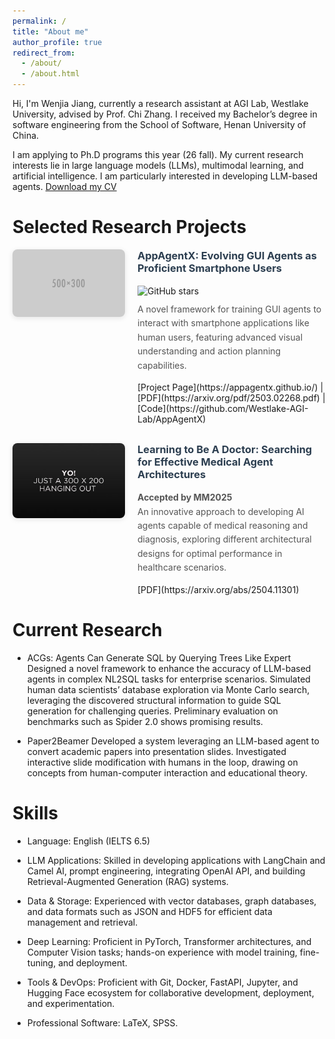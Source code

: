 ```yaml
---
permalink: /
title: "About me"
author_profile: true
redirect_from:
  - /about/
  - /about.html
---
```


Hi, I'm Wenjia Jiang, currently a research assistant at AGI Lab, Westlake University, advised by Prof. Chi Zhang. I received my Bachelor’s degree in software engineering from the School of Software, Henan University of China.

I am applying to Ph.D programs this year (26 fall). My current research interests lie in large language models (LLMs), multimodal learning, and artificial intelligence. I am particularly interested in developing LLM-based agents.
[Download my CV](files/CV_Wenjia_Jiang.pdf)

# Selected Research Projects

<div style="display: flex; align-items: flex-start; margin-bottom: 30px; gap: 20px;">
  <div style="flex-shrink: 0; width: 180px;">
    <img src="images/500x300.png" alt="AppAgentX Project" style="width: 100%; border-radius: 8px; box-shadow: 0 2px 8px rgba(0,0,0,0.1);">
  </div>
  <div style="flex: 1;">
    <h3 style="margin-top: 0; color: #2c3e50;">AppAgentX: Evolving GUI Agents as Proficient Smartphone Users</h3>
    <div style="margin: 8px 0;">
      <img src="https://img.shields.io/github/stars/Westlake-AGI-Lab/AppAgentX?style=social" alt="GitHub stars" style="vertical-align: middle;">
    </div>
    <p style="margin: 10px 0; line-height: 1.6; color: #555;">
      A novel framework for training GUI agents to interact with smartphone applications like human users, featuring advanced visual understanding and action planning capabilities.
    </p>
    <div style="margin-top: 15px;">
      [Project Page](https://appagentx.github.io/) | [PDF](https://arxiv.org/pdf/2503.02268.pdf) | [Code](https://github.com/Westlake-AGI-Lab/AppAgentX)
    </div>
  </div>
</div>

<div style="display: flex; align-items: flex-start; margin-bottom: 30px; gap: 20px;">
  <div style="flex-shrink: 0; width: 180px;">
    <img src="images/image-alignment-300x200.jpg" alt="Medical Agent Project" style="width: 100%; border-radius: 8px; box-shadow: 0 2px 8px rgba(0,0,0,0.1);">
  </div>
  <div style="flex: 1;">
    <h3 style="margin-top: 0; color: #2c3e50;">Learning to Be A Doctor: Searching for Effective Medical Agent Architectures</h3>
    <p style="margin: 10px 0; line-height: 1.6; color: #555;">
      <strong>Accepted by MM2025</strong><br>
      An innovative approach to developing AI agents capable of medical reasoning and diagnosis, exploring different architectural designs for optimal performance in healthcare scenarios.
    </p>
    <div style="margin-top: 15px;">
      [PDF](https://arxiv.org/abs/2504.11301)
    </div>
  </div>
</div>

# Current Research

- ACGs: Agents Can Generate SQL by Querying Trees Like Expert
  Designed a novel framework to enhance the accuracy of LLM-based agents in complex NL2SQL tasks for enterprise scenarios. Simulated human data scientists’ database exploration via Monte Carlo search, leveraging the discovered structural information to guide SQL generation for challenging queries. Preliminary evaluation on benchmarks such as Spider 2.0 shows promising results.

- Paper2Beamer
  Developed a system leveraging an LLM-based agent to convert academic papers into presentation slides. Investigated interactive slide modification with humans in the loop, drawing on concepts from human-computer interaction and educational theory.

# Skills

- Language: English (IELTS 6.5)

- LLM Applications: Skilled in developing applications with LangChain and Camel AI, prompt engineering, integrating OpenAI API, and building Retrieval-Augmented Generation (RAG) systems.

- Data & Storage: Experienced with vector databases, graph databases, and data formats such as JSON and HDF5 for efficient data management and retrieval.

- Deep Learning: Proficient in PyTorch, Transformer architectures, and Computer Vision tasks; hands-on experience with model training, fine-tuning, and deployment.

- Tools & DevOps: Proficient with Git, Docker, FastAPI, Jupyter, and Hugging Face ecosystem for collaborative development, deployment, and experimentation.

- Professional Software: LaTeX, SPSS.
